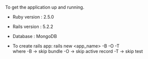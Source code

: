 To get the application up and running.

* Ruby version  : 2.5.0
* Rails version : 5.2.2
* Database : MongoDB

* To create rails app:
  rails new <app_name> -B -O -T  
     where -B -> skip bundle
           -O -> skip active record
           -T -> skip test
